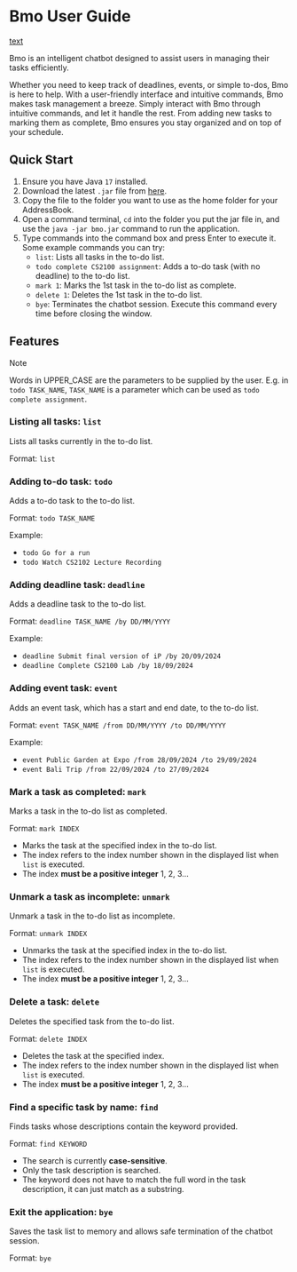 # Bmo User Guide

[text](README.md)

Bmo is an intelligent chatbot designed to assist users in managing their tasks efficiently. 

Whether you need to keep track of deadlines, events, or simple to-dos, Bmo is here to help. With a user-friendly interface and intuitive commands, Bmo makes task management a breeze. Simply interact with Bmo through intuitive commands, and let it handle the rest. From adding new tasks to marking them as complete, Bmo ensures you stay organized and on top of your schedule.

## Quick Start
1. Ensure you have Java `17` installed.
2. Download the latest `.jar` file from [here](https://github.com/aldentantan/ip/releases/tag/v0.2).
3. Copy the file to the folder you want to use as the home folder for your AddressBook.
4. Open a command terminal, `cd` into the folder you put the jar file in, and use the `java -jar bmo.jar` command to run the application.
5. Type commands into the command box and press Enter to execute it. Some example commands you can try:
    - `list`: Lists all tasks in the to-do list.
    - `todo complete CS2100 assignment`: Adds a to-do task (with no deadline) to the to-do list.
    - `mark 1`: Marks the 1st task in the to-do list as complete.
    - `delete 1`: Deletes the 1st task in the to-do list.
    - `bye`: Terminates the chatbot session. Execute this command every time before closing the window.

## Features

> [!NOTE]
> Words in UPPER_CASE are the parameters to be supplied by the user. E.g. in `todo TASK_NAME`,  `TASK_NAME` is a parameter which can be used as `todo complete assignment`.

### Listing all tasks: `list`

Lists all tasks currently in the to-do list.

Format: `list`

### Adding to-do task: `todo`

Adds a to-do task to the to-do list.

Format: `todo TASK_NAME`

Example: 
- `todo Go for a run`
- `todo Watch CS2102 Lecture Recording`

### Adding deadline task: `deadline`

Adds a deadline task to the to-do list.

Format: `deadline TASK_NAME /by DD/MM/YYYY`

Example: 
- `deadline Submit final version of iP /by 20/09/2024`
- `deadline Complete CS2100 Lab /by 18/09/2024`

### Adding event task: `event`

Adds an event task, which has a start and end date, to the to-do list.

Format: `event TASK_NAME /from DD/MM/YYYY /to DD/MM/YYYY`

Example: 
- `event Public Garden at Expo /from 28/09/2024 /to 29/09/2024`
- `event Bali Trip /from 22/09/2024 /to 27/09/2024`

### Mark a task as completed: `mark`

Marks a task in the to-do list as completed.

Format: `mark INDEX`

- Marks the task at the specified index in the to-do list.
- The index refers to the index number shown in the displayed list when `list` is executed.
- The index **must be a positive integer** 1, 2, 3...

### Unmark a task as incomplete: `unmark`

Unmark a task in the to-do list as incomplete.

Format: `unmark INDEX`

- Unmarks the task at the specified index in the to-do list.
- The index refers to the index number shown in the displayed list when `list` is executed.
- The index **must be a positive integer** 1, 2, 3...


### Delete a task: `delete`

Deletes the specified task from the to-do list.

Format: `delete INDEX`

- Deletes the task at the specified index.
- The index refers to the index number shown in the displayed list when `list` is executed.
- The index **must be a positive integer** 1, 2, 3...

### Find a specific task by name: `find`

Finds tasks whose descriptions contain the keyword provided.

Format: `find KEYWORD`

- The search is currently **case-sensitive**.
- Only the task description is searched.
- The keyword does not have to match the full word in the task description, it can just match as a substring.

### Exit the application: `bye`

Saves the task list to memory and allows safe termination of the chatbot session.

Format: `bye`
